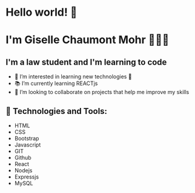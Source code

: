  <h1>Hello world! 💫</h1>
 <h1>I'm Giselle Chaumont Mohr 👋👩‍💻</h1>
 
 <h2> I'm a law student and I'm learning to code </h2>
 
<ul>
<li> 👀 I’m interested in learning new technologies 🤖 </li>
<li>📚 I’m currently learning REACTjs </li>
<li>💞️ I’m looking to collaborate on projects that help me improve my skills </li>
</ul>

<h2> 🔧 Technologies and Tools: </h2>
<ul>
<li> HTML </li>
<li> CSS </li>
<li> Bootstrap </li>
<li> Javascript </li>
<li> GIT </li>
<li> Github </li>
<li> React </li>
<li> Nodejs </li>
<li> Expressjs </li>
<li> MySQL </li>
</ul>

 

<!---
gisellechaumont/gisellechaumont is a ✨ special ✨ repository because its `README.md` (this file) appears on your GitHub profile.
You can click the Preview link to take a look at your changes.
--->
